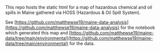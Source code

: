 This repo hosts the static html for a map of hazardous chemical and oil spills in Maine gathered via HOSS (Hazardous & Oil Spill System).

See [https://github.com/matthewse19/maine-data-analysis](https://github.com/matthewse19/maine-data-analysis) for the notebook which generated this map and [https://github.com/matthewse19/maine-data/tree/main/environmental](https://github.com/matthewse19/maine-data/tree/main/environmental) for the data.